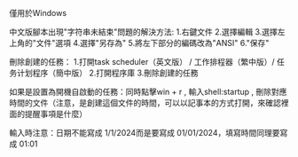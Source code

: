 僅用於Windows

中文版腳本出現"字符串未結束"問題的解決方法:
  1.右鍵文件 2.選擇編輯 
  3.選擇左上角的"文件"選項 4.選擇"另存為" 5.將左下部分的編碼改為"ANSI" 6."保存"

刪除創建的任務：
  1.打開task scheduler（英文版） /  工作排程器（繁中版）/ 任务计划程序（簡中版）
  2.打開程序庫
  3.刪除創建的任務

如果是設置為開機自啟動的任務：同時點擊win + r , 輸入shell:startup , 刪除對應時間的文件（注意，是創建這個文件的時間，可以以記事本的方式打開，來確認裡面的提醒事項是什麼）

輸入時注意：日期不能寫成 1/1/2024而是要寫成 01/01/2024，填寫時間同理要寫成 01:01

